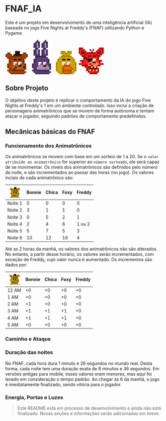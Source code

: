 # FNAF_IA

Este é um projeto em desenvolvimento de uma inteligência artificial (IA) baseada no jogo Five Nights at Freddy's (FNAF) utilizando Python e Pygame.

![Freddy](images/spt_freddy.png)
![Bonnie](images/spt_bonnie.png)
![Chica](images/spt_chica.png)
![Foxy](images/spt_foxy.png)

## Sobre  Projeto
O objetivo deste projeto é replicar o comportamento da IA do jogo Five Nights at Freddy's 1 em um ambiente controlado. Isso inclui a criação de personagens animatrônicos que se movem de forma autônoma e tentam atacar o jogador, seguindo padrões de comportamento predefinidos.

## Mecânicas básicas do FNAF

### Funcionamento dos Animatrônicos
Os animatrônicos se movem com base em um sorteio de 1 a 20. Se o `valor atribuído ao animatrônico` for superior ao `número sorteado`, ele será capaz de se movimentar.
Os níveis dos animatrônicos são definidos pelo número da noite, e são incrementados ao passar das horas (no jogo).
Os valores inciais de cada animatrônico são:

| <img src="images/spt_goldenfreddy.png" width="37" height="37"> |  Bonnie | Chica | Foxy | Freddy |
|----------------------------------------------------------------|------------------------------------------------------------------------|-------|------|--------|
| Noite 1                                                        | 0                                                                      | 0     | 0    | 0      |
| Noite 2                                                        | 3                                                                      | 1     | 1    | 0      |
| Noite 3                                                        | 0                                                                      | 5     |2| 1      |
| Noite 4                                                        | 2                                                                      | 4     |6| 1 ou 2 |
| Noite 5                                                        | 5                                                                      | 7     |5|3|
| Noite 6                                                        | 10                                                                     | 12    |16|4|

Até as 2 horas da manhã, os valores dos animatrônicos não são alterados. No entanto, a partir desse horário, os valores serão incrementados, com exceção de Freddy, cujo valor nunca é aumentado.
Os incrementos são dados por:

|  <img src="images/spt_goldenfreddy.png" width="37" height="37">    | Bonnie | Chica | Foxy | Freddy |
|-------|------|-----|----|------|
| 12 AM | +0   | +0  | +0 | +0   |
| 1 AM  | +0   | +0  | +0 | +0   |
| 2 AM  | +1   | +0  | +0 | +0   |
| 3 AM  | +1   | +1  | +1 | +0   |
| 4 AM  | +1   | +1  | +1 | +0     |
| 5 AM    | +0     | +0    | +0   | +0     |

### Caminho e Ataque 

### Duração das noites

No FNAF, cada hora dura 1 minuto e 26 segundos no mundo real. Desta forma, cada noite tem uma duração exata de 8 minutos e 36 segundos.
Em versões antigas para mobile, esses valores eram menores, mas aqui foi levado em consideração o tempo padrão.
Ao chegar às 6 da manhã, o jogo é imediatamente finalizado, sendo vitória para o jogador.

### Energia, Portas e Luzes 


> Este README está em processo de desenvolvimento e ainda não está finalizado. Novas seções e informações serão adicionadas em breve.



